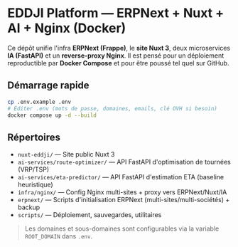 # EDDJI Platform — ERPNext + Nuxt + AI + Nginx (Docker)

Ce dépôt unifie l'infra **ERPNext (Frappe)**, le **site Nuxt 3**, deux microservices **IA (FastAPI)** et un **reverse-proxy Nginx**.
Il est pensé pour un déploiement reproductible par **Docker Compose** et pour être poussé tel quel sur GitHub.

## Démarrage rapide

```bash
cp .env.example .env
# Éditer .env (mots de passe, domaines, emails, clé OVH si besoin)
docker compose up -d --build
```

## Répertoires

- `nuxt-eddji/` — Site public Nuxt 3
- `ai-services/route-optimizer/` — API FastAPI d'optimisation de tournées (VRP/TSP)
- `ai-services/eta-predictor/` — API FastAPI d'estimation ETA (baseline heuristique)
- `infra/nginx/` — Config Nginx multi-sites + proxy vers ERPNext/Nuxt/IA
- `erpnext/` — Scripts d'initialisation ERPNext (multi-sites/multi-sociétés) + backup
- `scripts/` — Déploiement, sauvegardes, utilitaires

> Les domaines et sous-domaines sont configurables via la variable `ROOT_DOMAIN` dans `.env`.